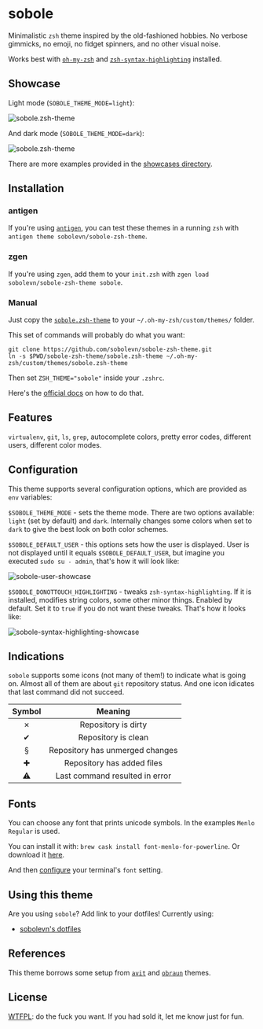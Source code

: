 # sobole

Minimalistic `zsh` theme inspired by the old-fashioned hobbies. No verbose gimmicks, no emoji, no fidget spinners, and no other visual noise.

Works best with [`oh-my-zsh`](https://github.com/robbyrussell/oh-my-zsh) and [`zsh-syntax-highlighting`](https://github.com/zsh-users/zsh-syntax-highlighting) installed.


## Showcase

Light mode (`SOBOLE_THEME_MODE=light`):

![sobole.zsh-theme](https://raw.githubusercontent.com/sobolevn/sobole-zsh-theme/master/showcases/ls-colors.png)

And dark mode (`SOBOLE_THEME_MODE=dark`):

![sobole.zsh-theme](https://raw.githubusercontent.com/sobolevn/sobole-zsh-theme/master/showcases/ls-colors-dark.png)

There are more examples provided in the [showcases directory](/showcases).


## Installation

### antigen

If you're using [`antigen`](https://github.com/zsh-users/antigen), you can test these themes in a running `zsh` with `antigen theme sobolevn/sobole-zsh-theme`.

### zgen

If you're using `zgen`, add them to your `init.zsh` with `zgen load sobolevn/sobole-zsh-theme sobole`.

### Manual

Just copy the [`sobole.zsh-theme`](/sobole.zsh-theme) to your `~/.oh-my-zsh/custom/themes/` folder.

This set of commands will probably do what you want:

```shell
git clone https://github.com/sobolevn/sobole-zsh-theme.git
ln -s $PWD/sobole-zsh-theme/sobole.zsh-theme ~/.oh-my-zsh/custom/themes/sobole.zsh-theme
```

Then set `ZSH_THEME="sobole"` inside your `.zshrc`.

Here's the [official docs](https://github.com/robbyrussell/oh-my-zsh/wiki/Customization#overriding-and-adding-themes) on how to do that.


## Features

`virtualenv`, `git`, `ls`, `grep`, autocomplete colors, pretty error codes, different users, different color modes.


## Configuration

This theme supports several configuration options, which are provided as `env` variables:

`$SOBOLE_THEME_MODE` - sets the theme mode. There are two options available: `light` (set by default) and `dark`. Internally changes some colors when set to `dark` to give the best look on both color schemes.



`$SOBOLE_DEFAULT_USER` - this options sets how the user is displayed. User is not displayed until it equals `$SOBOLE_DEFAULT_USER`, but imagine you executed `sudo su - admin`, that's how it will look like:

![sobole-user-showcase](https://raw.githubusercontent.com/sobolevn/sobole-zsh-theme/master/showcases/user-showcase.png)

`$SOBOLE_DONOTTOUCH_HIGHLIGHTING` - tweaks `zsh-syntax-highlighting`. If it is installed, modifies string colors, some other minor things. Enabled by default. Set it to `true` if you do not want these tweaks. That's how it looks like:

![sobole-syntax-highlighting-showcase](https://raw.githubusercontent.com/sobolevn/sobole-zsh-theme/master/showcases/highlighting-tweaks.png)


## Indications

`sobole` supports some icons (not many of them!) to indicate what is going on.
Almost all of them are about `git` repository status. And one icon idicates that last command did not succeed.

| Symbol |             Meaning             |
|:------:|:-------------------------------:|
|    ✗   | Repository is dirty             |
|    ✔   | Repository is clean             |
|    §   | Repository has unmerged changes |
|    ✚   | Repository has added files      |
|    ⚠️   | Last command resulted in error  |


## Fonts

You can choose any font that prints unicode symbols. In the examples `Menlo Regular` is used.

You can install it with: `brew cask install font-menlo-for-powerline`. Or download it [here](https://github.com/hbin/top-programming-fonts/blob/master/Menlo-Regular.ttf).

And then [configure](http://osxdaily.com/2011/09/02/use-any-font-in-the-mac-os-x-lion-terminal/) your terminal's `font` setting.


## Using this theme

Are you using `sobole`? Add link to your dotfiles!
Currently using:

- [sobolevn's dotfiles](https://github.com/sobolevn/dotfiles)


## References

This theme borrows some setup from [`avit`](https://github.com/robbyrussell/oh-my-zsh/blob/master/themes/avit.zsh-theme) and [`obraun`](https://github.com/robbyrussell/oh-my-zsh/blob/master/themes/obraun.zsh-theme) themes.


## License

[WTFPL](https://en.wikipedia.org/wiki/WTFPL): do the fuck you want.
If you had sold it, let me know just for fun.
